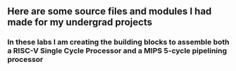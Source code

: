 ## Here are some source files and modules I had made for my undergrad projects
### In these labs I am creating the building blocks to assemble both a RISC-V Single Cycle Processor and a MIPS 5-cycle pipelining processor 
